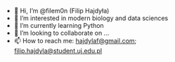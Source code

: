 - 👋 Hi, I’m @filem0n (Filip Hajdyła)
- 👀 I’m interested in modern biology and data sciences 
- 🌱 I’m currently learning Python
- 💞️ I’m looking to collaborate on ...
- 📫 How to reach me: hajdylaf@gmail.com; filip.hajdyla@student.uj.edu.pl

<!---
filem0n/filem0n is a ✨ special ✨ repository because its `README.md` (this file) appears on your GitHub profile.
You can click the Preview link to take a look at your changes.
--->
